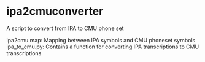 # ipa2cmuconverter
A script to convert from IPA to CMU phone set

ipa2cmu.map: Mapping between IPA symbols and CMU phoneset symbols
ipa_to_cmu.py: Contains a function for converting IPA transcriptions to CMU transcriptions
